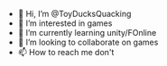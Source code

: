 - 👋 Hi, I’m @ToyDucksQuacking
- 👀 I’m interested in games
- 🌱 I’m currently learning unity/FOnline
- 💞️ I’m looking to collaborate on games
- 📫 How to reach me don't

<!---
ToyDucksQuacking/ToyDucksQuacking is a ✨ special ✨ repository because its `README.md` (this file) appears on your GitHub profile.
You can click the Preview link to take a look at your changes.
--->
